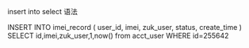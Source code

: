 insert into  select 语法

INSERT INTO imei_record ( user_id, imei, zuk_user, status, create_time ) SELECT id,imei,zuk_user,1,now() from acct_user WHERE id=255642

